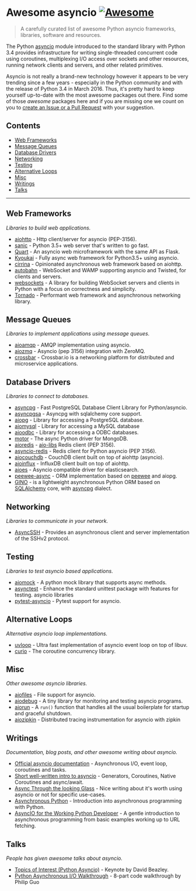 # Awesome asyncio [![Awesome](https://cdn.rawgit.com/sindresorhus/awesome/d7305f38d29fed78fa85652e3a63e154dd8e8829/media/badge.svg)](https://github.com/sindresorhus/awesome)

> A carefully curated list of awesome Python asyncio frameworks, libraries, software and resources.

The Python [asyncio](https://docs.python.org/3/library/asyncio.html) module introduced to the standard library with Python 3.4 provides infrastructure for writing single-threaded concurrent code using coroutines, multiplexing I/O access over sockets and other resources, running network clients and servers, and other related primitives.

Asyncio is not really a brand-new technology however it appears to be very trending since a few years - especially in the Python community and with the release of Python 3.4 in March 2016.
Thus, it's pretty hard to keep yourself up-to-date with the most awesome packages out there.
Find some of those *awesome* packages here and if you are missing one we count on you to [create an Issue or a Pull Request](https://github.com/timofurrer/awesome-asyncio/blob/master/CONTRIBUTING.md) with your suggestion.

## Contents

* [Web Frameworks](#web-frameworks)
* [Message Queues](#message-queues)
* [Database Drivers](#database-drivers)
* [Networking](#networking)
* [Testing](#testing)
* [Alternative Loops](#alternative-loops)
* [Misc](#misc)
* [Writings](#writings)
* [Talks](#talks)

***

## Web Frameworks

*Libraries to build web applications.*

* [aiohttp](https://github.com/KeepSafe/aiohttp) - Http client/server for asyncio (PEP-3156).
* [sanic](https://github.com/channelcat/sanic) - Python 3.5+ web server that's written to go fast.
* [Quart](https://gitlab.com/pgjones/quart) - An asyncio web microframework with the same API as Flask.
* [Kyoukai](https://github.com/SunDwarf/Kyoukai) - Fully async web framework for Python3.5+ using asyncio.
* [cirrina](https://github.com/neolynx/cirrina) - Opinionated asynchronous web framework based on aiohttp.
* [autobahn](https://github.com/crossbario/autobahn-python) - WebSocket and WAMP supporting asyncio and Twisted, for clients and servers.
* [websockets](https://github.com/aaugustin/websockets/) - A library for building WebSocket servers and clients in Python with a focus on correctness and simplicity.
* [Tornado](http://www.tornadoweb.org/en/stable/) - Performant web framework and asynchronous networking library.

## Message Queues

*Libraries to implement applications using message queues.*

* [aioamqp](https://github.com/Polyconseil/aioamqp) - AMQP implementation using asyncio.
* [aiozmq](https://github.com/aio-libs/aiozmq) - Asyncio (pep 3156) integration with ZeroMQ.
* [crossbar](https://github.com/crossbario/crossbar) - Crossbar.io is a networking platform for distributed and microservice applications.

## Database Drivers

*Libraries to connect to databases.*

* [asyncpg](https://github.com/MagicStack/asyncpg) - Fast PostgreSQL Database Client Library for Python/asyncio.
* [asyncpgsa](https://github.com/CanopyTax/asyncpgsa) - Asyncpg with sqlalchemy core support.
* [aiopg](https://github.com/aio-libs/aiopg/) - Library for accessing a PostgreSQL database.
* [aiomysql](https://github.com/aio-libs/aiomysql) - Library for accessing a MySQL database
* [aioodbc](https://github.com/aio-libs/aioodbc) - Library for accessing a ODBC databases.
* [motor](https://github.com/mongodb/motor) - The async Python driver for MongoDB.
* [aioredis](https://github.com/aio-libs/aioredis) - [aio-libs](https://github.com/aio-libs) Redis client (PEP 3156).
* [asyncio-redis](https://github.com/jonathanslenders/asyncio-redis) - Redis client for Python asyncio (PEP 3156).
* [aiocouchdb](https://github.com/aio-libs/aiocouchdb) - CouchDB client built on top of aiohttp (asyncio).
* [aioinflux](https://github.com/plugaai/aioinflux) - InfluxDB client built on top of aiohttp.
* [aioes](https://github.com/aio-libs/aioes) - Asyncio compatible driver for elasticsearch.
* [peewee-async](https://github.com/05bit/peewee-async) - ORM implementation based on [peewee](https://github.com/coleifer/peewee) and aiopg.
* [GINO](https://github.com/fantix/gino) - is a lightweight asynchronous Python ORM based on [SQLAlchemy](https://www.sqlalchemy.org/) core, with [asyncpg](https://github.com/MagicStack/asyncpg) dialect.

## Networking

*Libraries to communicate in your network.*

* [AsyncSSH](https://github.com/ronf/asyncssh) - Provides an asynchronous client and server implementation of the SSHv2 protocol.

## Testing

*Libraries to test asyncio based applications.*

* [aiomock](https://github.com/nhumrich/aiomock/) - A python mock library that supports async methods.
* [asynctest](https://github.com/Martiusweb/asynctest/) - Enhance the standard unittest package with features for testing. asyncio libraries
* [pytest-asyncio](https://github.com/pytest-dev/pytest-asyncio) - Pytest support for asyncio.

## Alternative Loops

*Alternative asyncio loop implementations.*

* [uvloop](https://github.com/MagicStack/uvloop) - Ultra fast implementation of asyncio event loop on top of libuv.
* [curio](https://github.com/dabeaz/curio) - The coroutine concurrency library.

## Misc

*Other awesome asyncio libraries.*

* [aiofiles](https://github.com/Tinche/aiofiles/) - File support for asyncio.
* [aiodebug](https://github.com/qntln/aiodebug) - A tiny library for monitoring and testing asyncio programs.
* [aiorun](https://github.com/cjrh/aiorun) - A `run()` function that handles all the usual boilerplate for startup and graceful shutdown.
* [aiozipkin](https://github.com/aio-libs/aiozipkin) - Distributed tracing instrumentation for asyncio with zipkin

## Writings

*Documentation, blog posts, and other awesome writing about asyncio.*

* [Official asyncio documentation](https://docs.python.org/3/library/asyncio.html) - Asynchronous I/O, event loop, coroutines and tasks.
* [Short well-written intro to asyncio](http://masnun.com/2015/11/13/python-generators-coroutines-native-coroutines-and-async-await.html) - Generators, Coroutines, Native Coroutines and async/await.
* [Async Through the looking Glass](https://hackernoon.com/async-through-the-looking-glass-d69a0a88b661) - Nice writing about it's worth using asyncio or not for specific use-cases.
* [Asynchronous Python](https://hackernoon.com/asynchronous-python-45df84b82434) - Introduction into asynchronous programming with Python.
* [AsyncIO for the Working Python Developer](https://hackernoon.com/asyncio-for-the-working-python-developer-5c468e6e2e8e) - A gentle introduction to asynchronous programming from basic examples working up to URL fetching.

## Talks

*People has given awesome talks about asyncio.*

* [Topics of Interest (Python Asyncio)](https://www.youtube.com/watch?v=ZzfHjytDceU) - Keynote by David Beazley.
* [Python Asynchronous I/O Walkthrough](https://www.youtube.com/playlist?list=PLpEcQSRWP2IjVRlTUptdD05kG-UkJynQT) - 8-part code walkthrough by Philip Guo
